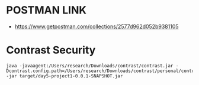 # POSTMAN LINK
* https://www.getpostman.com/collections/2577d962d052b9381105

# Contrast Security
```
java -javaagent:/Users/research/Downloads/contrast/contrast.jar -Dcontrast.config.path=/Users/research/Downloads/contrast/personal/contrast_security -jar target/day5-project1-0.0.1-SNAPSHOT.jar

```